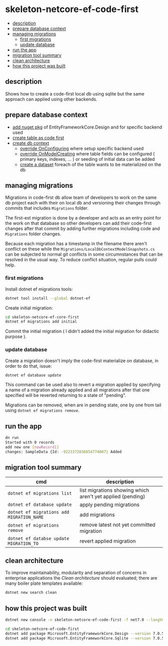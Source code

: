 # skeleton-netcore-ef-code-first

<!-- TOC -->
* [description](#description)
* [prepare database context](#prepare-database-context)
* [managing migrations](#managing-migrations)
  + [first migrations](#first-migrations)
  + [update database](#update-database)
* [run the app](#run-the-app)
* [migration tool summary](#migration-tool-summary)
* [clean architecture](#clean-architecture)
* [how this project was built](#how-this-project-was-built)
<!-- TOCEND -->

## description

Shows how to create a code-first local db using sqlite but the same approach can applied using other backends.

## prepare database context

- [add nuget pkg][1] of EntityFrameworkCore.Design and for specific backend used
- [create table as code first][2]
- [create db context][3]
  - [override OnConfiguring][4] where setup specific backend used
  - [override OnModelCreating][5] where table fields can be configured ( primary keys, indexes, ... ) or seeding of initial data can be added
  - [create a dataset][6] foreach of the table wants to be materialized on the db

[1]: https://github.com/devel0/skeleton-netcore-ef-code-first/blob/ed27b430cdb5166ac7801ee3b5b493cca64e4bf3/skeleton-netcore-ef-code-first.csproj#L13
[2]: https://github.com/devel0/skeleton-netcore-ef-code-first/blob/ed27b430cdb5166ac7801ee3b5b493cca64e4bf3/Types/SampleData.cs#L3
[3]: https://github.com/devel0/skeleton-netcore-ef-code-first/blob/ed27b430cdb5166ac7801ee3b5b493cca64e4bf3/Data/DbContext.cs#L6
[4]: https://github.com/devel0/skeleton-netcore-ef-code-first/blob/ed27b430cdb5166ac7801ee3b5b493cca64e4bf3/Data/DbContext.cs#L27
[5]: https://github.com/devel0/skeleton-netcore-ef-code-first/blob/ed27b430cdb5166ac7801ee3b5b493cca64e4bf3/Data/DbContext.cs#L51
[6]: https://github.com/devel0/skeleton-netcore-ef-code-first/blob/ed27b430cdb5166ac7801ee3b5b493cca64e4bf3/Data/DbContext.cs#L69

## managing migrations

Migrations in code-first db allow team of developers to work on the same db project each with their on local db and versioning their changes through commits that includes `Migrations` folder.

The first-est migration is done by a developer and acts as an entry point for the work on that database so other developers can add their code-first changes after that commit by adding further migrations including code and `Migrations` folder changes.

Because each migration has a timestamp in the filename there aren't conflict on these while the `Migrations/LocalDbContextModelSnapshots.cs` can be subjected to normal git conflicts in some circumnstances that can be resolved in the usual way. To reduce conflict situation, regular pulls could help.

### first migrations

Install dotnet ef migrations tools:

```sh
dotnet tool install --global dotnet-ef
```

Create initial migration:

```sh
cd skeleton-netcore-ef-core-first
dotnet ef migrations add initial
```

Commit the initial migration ( I didn't added the initial migration for didactic purpose ).

### update database

Create a migration doesn't imply the code-first materialize on database, in order to do that, issue:

```sh
dotnet ef database update
```

This command can be used also to revert a migration applied by specifying a name of a migration already applied and all migrations after that one specified will be reverted returning to a state of "pending".

Migrations can be removed, when are in pending state, one by one from tail using `dotnet ef migrations remove`.

## run the app

```sh
dn run
Started with 0 records
add new one [newRecord1]
changes: SampleData {Id: -9223372036854774807} Added
```

## migration tool summary

| cmd                                       | description                                                |
| ----------------------------------------- | ---------------------------------------------------------- |
| `dotnet ef migrations list`               | list migrations showing which aren't yet applied (pending) |
| `dotnet ef database update`               | apply pending migrations                                   |
| `dotnet ef migrations add MIGRATION_NAME` | add migrations                                             |
| `dotnet ef migrations remove`             | remove latest not yet committed migration                  |
| `dotnet ef databse update MIGRATION_TO`   | revert applied migration                                   |

## clean architecture

To improve maintainability, modularity and separation of concerns in enterprise applications the *Clean architecture* should evaluated; there are many boiler plate templates available:

```sh
dotnet new search clean
```

## how this project was built

```sh
dotnet new console -n skeleton-netcore-ef-code-first -f net7.0 --langVersion 11

cd skeleton-netcore-ef-code-first
dotnet add package Microsoft.EntityFrameworkCore.Design --version 7.0.5
dotnet add package Microsoft.EntityFrameworkCore.Sqlite --version 7.0.5
```
